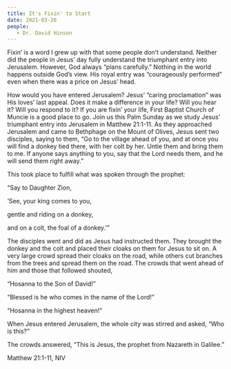 ```yaml
---
title: It's Fixin' to Start
date: 2021-03-26
people: 
   - Dr. David Hinson
---
```


Fixin’ is a word I grew up with that some people don’t understand. Neither did the people in Jesus’ day fully understand the triumphant entry into Jerusalem. However, God always “plans carefully.” Nothing in the world happens outside God’s view. His royal entry was “courageously performed” even when there was a price on Jesus’ head. 

How would you have entered Jerusalem? Jesus’ “caring proclamation” was His loves’ last appeal. Does it make a difference in your life? Will you hear it? Will you respond to it? If you are fixin’ your life, First Baptist Church of Muncie is a good place to go. Join us this Palm Sunday as we study Jesus’ triumphant entry into Jerusalem in Matthew 21:1-11.
As they approached Jerusalem and came to Bethphage on the Mount of Olives, Jesus sent two disciples, saying to them, “Go to the village ahead of you, and at once you will find a donkey tied there, with her colt by her. Untie them and bring them to me. If anyone says anything to you, say that the Lord needs them, and he will send them right away.”

This took place to fulfill what was spoken through the prophet: 

“Say to Daughter Zion,

‘See, your king comes to you,

gentle and riding on a donkey,

and on a colt, the foal of a donkey.’”

The disciples went and did as Jesus had instructed them. They brought the donkey and the colt and placed their cloaks on them for Jesus to sit on. A very large crowd spread their cloaks on the road, while others cut branches from the trees and spread them on the road. The crowds that went ahead of him and those that followed shouted,

“Hosanna to the Son of David!”

“Blessed is he who comes in the name of the Lord!”

“Hosanna in the highest heaven!”

When Jesus entered Jerusalem, the whole city was stirred and asked, “Who is this?” 

The crowds answered, “This is Jesus, the prophet from Nazareth in Galilee.”

Matthew 21:1-11, NIV

